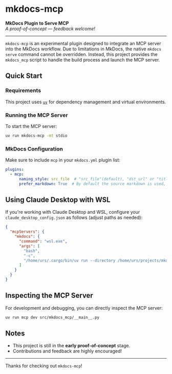# mkdocs-mcp

**MkDocs Plugin to Serve MCP**  
*A proof-of-concept — feedback welcome!*

---

`mkdocs-mcp` is an experimental plugin designed to integrate an MCP server into the MkDocs workflow. Due to limitations in MkDocs, the native `mkdocs serve` command cannot be overridden.
Instead, this project provides the `mkdocs_mcp` script to handle the build process and launch the MCP server.

## Quick Start

### Requirements

This project uses [`uv`](https://github.com/astral-sh/uv) for dependency management and virtual environments.


### Running the MCP Server

To start the MCP server:

```bash
uv run mkdocs-mcp -mt stdio
```


### MkDocs Configuration

Make sure to include `mcp` in your `mkdocs.yml` plugin list:

```yaml
plugins:
  - mcp:
      naming_style: src_file  # "src_file"(default), "dst_url" or "title"
      prefer_markdown: True  # By default the source markdown is used, set to False to convert the output HTML to markdown
```

## Using Claude Desktop with WSL

If you're working with Claude Desktop and WSL, configure your `claude_desktop_config.json` as follows (adjust paths as needed):

```json
{
  "mcpServers": {
    "mkdocs": {
      "command": "wsl.exe",
      "args": [
        "bash",
        "-c",
        "/home/urs/.cargo/bin/uv run --directory /home/urs/projects/mkdocs-mcp mkdocs-mcp -mt stdio"
      ]
    }
  }
}
```


## Inspecting the MCP Server

For development and debugging, you can directly inspect the MCP server:

```bash
uv run mcp dev src/mkdocs_mcp/__main__.py
```


## Notes

- This project is still in the **early proof-of-concept** stage.
- Contributions and feedback are highly encouraged!

---

Thanks for checking out `mkdocs-mcp`!
